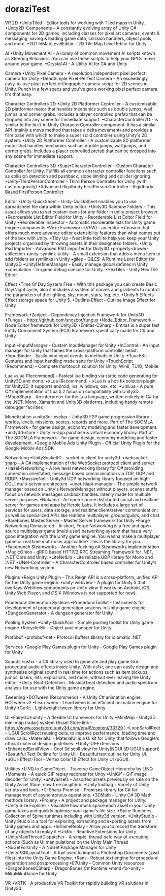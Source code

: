 # doraziTest
VR
2D
•UnityTiled - Editor tools for working with Tiled maps in Unity.
•Unity2D-Components - A constantly evolving array of Unity C# components for 2D games, including classes for pixel art cameras, events & messaging, saving & loading game data, collision handlers, object pools, and more.
•2DTileMapLevelEditor - 2D Tile Map Level Editor for Unity

AI
•Unity Movement AI - A library of common movement AI scripts known as Steering Behaviors. You can use these scripts to help your NPCs move around your game.
•Crystal AI - A Utility AI for C# and Unity

Camera
•Unity Pixel Camera - A resolution independent pixel perfect camera for Unity
•DeadSimple Pixel-Perfect Camera - An exceedingly easy-to-use pixel perfect orthographic camera script for 2D scenes in Unity. Punch in a few specs and you've got a working pixel perfect camera. It's that easy.

Character Controllers 2D
•Unity 2D Platformer Controller - A customizable 2D platformer motor that handles mechanics such as double jumps, wall jumps, and corner grabs. Includes a player controlled prefab that can be dropped into any scene for immediate support.
•CharacterController2D - is similar to the built-in Unity CharacterController component. It has a similar API (mainly a move method that takes a delta movement) and provides a firm base with which to make a super solid controller using Unity's 2D system.
•Unity 2D Platformer Controller - A customizable 2D platformer motor that handles mechanics such as double jumps, wall jumps, and corner grabs. Includes a player controlled prefab that can be dropped into any scene for immediate support.

Character Controllers 3D
•SuperCharacterController - Custom Character Controller for Unity. Fulfills all common character controller functions such as collision detection and pushback, slope limiting and collider ignoring.
•Unity-ThirdPersonController - Third Person Controller for Unity (with custom gravity)
•Advanced Rigidbody FirstPerson Controller - Rigidbody Based FirstPerson Controller

Editor
•Unity-QuickSheet - Unity-QuickSheet enables you to use spreadsheet file data within Unity editor.
•Unity3D Rainbow Folders - This asset allows you to set custom icons for any folder in unity project browser.
•Reorderable List Editor Field for Unity - Reorderable List Editor Field for Unity
•Reorderable Inspector - Automatic reorderable lists for Unity game engine components
•Vexe Framework (VFW) - an editor extension that offers much more advance editor extensibility features than what comes out of the box with Unity.
•Tidy Up - Neat little tool! to help you keep your Unity projects organised by throwing assets in their designated folders.
•Unity Psd Importer - Advanced PSD importer for Unity3D
•property-drawer-collection
•unity-symlink-utility - A small extension that adds a menu item to add folders as symlinks in Unity
•giles - GILES: A Runtime Level Editor for Unity3D
•UnityDefineManager - Easily manage global defines in Unity
•consolation - In-game debug console for Unity.
•HexTiles - Unity Hex Tile Editor

Effect
•Time Of Day System Free - With this package you can create Basic Day/Night cycle, also it includes a system of curves and gradients to control the parameters of the lighting, sky, moon, stars, fog, etc.
•Unity 5 Effects - Effect storage space for Unity 5.
•Outline-Effect - Outline Image Effect for Unity

Framework
•Zenject - Dependency Injection Framework for Unity3D
•Fungus - https://github.com/snozbot/fungus
•Node_Editor_Framework - Node Editor framework for Unity3D
•Entitas-CSharp - Entitas is a super fast Entity Component System (ECS) Framework specifically made for C# and Unity

Input
•InputManager - Custom InputManager for Unity
•InControl - An input manager for Unity that tames the cross-platform controller beast.
•InputBinder - Easily bind input events to methods in Unity.
•TouchKit - Gestures and input handling made sane for Unity
•TouchScript (Recommend) - Complete multitouch solution for Unity: Win8, TUIO, Mobile.

Lua
•slua (Recommend) - Fastest lua binding via static code generating for Unity3D and mono.
•xLua (Recommend) - xLua is a hot-fix solution plugin for Unity3D, it supports android, ios, windows, osx, etc.
•UniLua - A pure C# implementation of Lua 5.2 focus on compatibility with Unity3D.
•MoonSharp - An interpreter for the Lua language, written entirely in C# for the .NET, Mono, Xamarin and Unity3D platforms, including handy remote debugger facilities

Monetization
•unity3d-levelup - Unity3D F2P game progression library - worlds, levels, missions, scores, records and more. Part of The SOOMLA Framework - for game design, economy modeling and faster development.
•unity3d-store - Unity in-app purchase & virtual economy library. Part of The SOOMLA Framework - for game design, economy modeling and faster development.
•Google Mobile Ads Unity Plugin - Official Unity Plugin for the Google Mobile Ads SDK

Networking
•UnitySocketIO - socket.io client for unity3d.
•websocket-sharp - A C# implementation of the WebSocket protocol client and server
•Hazel-Networking - A low level networking library for C# providing connection orientated, message based communication via TCP, UDP and RUDP.
•MassiveNet - Unity3d UDP networking library focused on high-CCU, multi-server architecture.
•unet-hlapi-manager - The simple network manager based on Unity's NetworkManager without players, scenes stuffs focus on network messages callback handles. Intenly made for multiple server purposes
•Nakama - An open-source distributed social and realtime server for games and apps by Heroic Labs. It includes a large set of services for users, data storage, and realtime client/server communication; as well as specialized APIs like realtime multiplayer, groups/guilds, and chat.
•Barebones Master Server - Master Server framework for Unity
•Forge Networking Remastered - In short, Forge Networking is a free and open source multiplayer game (multi-user) networking system that has a very good integration with the Unity game engine. You wanna make a multiplayer game or real time multi-user application? This is the library for you.
•Facepunch.Steamworks - Another fucking c# Steamworks implementation
•MagicOnion - gRPC based HTTP/2 RPC Streaming Framework for .NET, .NET Core and Unity.
•LiteNetLib - Lite reliable UDP library for Mono and .NET
•UNet-Controller - A CharacterController based controller for Unity's new Networking system

Plugins
•Reign Unity Plugin - This Reign API is a cross-platform, unified API for the Unity game engine.
•unity-webview - A plugin for Unity 5 that overlays WebView components on Unity view. It works on Android, iOS, Unity Web Player, and OS X (Windows is not supported for now).

Procedural Generation Systems
•ProceduralToolkit - Instruments for development of procedural generation systems in Unity game engine
•DungeonGenerator - A dungeon generator for Unity

Pooling System
•Unity-QuickPool - Simple pooling toolkit for Unity game engine
•RecyclerKit - Object pool manager for Unity

Profobuf
•protobuf-net - Protocol Buffers library for idiomatic .NET

Services
•Google Play Games plugin for Unity - Google Play Games plugin for Unity

Sounds
•usfxr - a C# library used to generate and play game-like procedural audio effects inside Unity. With usfxr, one can easily design and synthesize original sound in real time for actions such as item pickups, jumps, lasers, hits, explosions, and more, without ever leaving the Unity editor.
•Unity-Beat-Detection - Musical beat detection and audio spectrum analysis for use with the Unity game engine.

Tweening
•DOTween (Recommend) - A Unity C# animation engine. HOTween v2
•LeanTween - LeanTween is an efficient animation engine for Unity
•GoKit - Lightweight tween library for Unity

UI
•FairyGUI-unity - A flexible UI framework for Unity
•MiniMap - Unity3D mini map (radar) system (Asset Store link - https://www.assetstore.unity3d.com/en/#!/content/33729 )
•LoopScrollRect - UGUI ScrollRect reusing cells, to improve performance, loading time and draw calls.
•MaterialUI - MaterialUI is a UI kit for Unity that follows Google's official material design guidelines.
•Unity-UI-Extensions
•EnhancedScrollView - Cool 3d scoll view for Unity(NGUI 3D UGUI support)
•Beautiful Text Outline for Unity UI - Beautiful text outline for Unity UI.
•uGUI-Effect-Tool - Vertex color UI Effect for Unity UI (uGUI).

Utilities
•LINQ to GameObject - Traverse GameObject Hierarchy by LINQ
•Moments - A quick GIF replay recorder for Unity
•UniGif - GIF image decoder for Unity.
•unityassets - Assorted assets previously on sale on the Unity Asset Store, now free on github.
•UnityToolbag - Variety of Unity scripts and tools.
•C-Sharp-Promise - Promises library for C# for management of asynchronous operations.
•3DMath - Unity C# 3D Math methods library.
•Projeny - A project and package manager for Unity.
•Unity Size Explorer - Visualize how much space each asset in your Unity game takes and quickly optimize your game's file size.
•Spine Runtimes - Collection of Spine runtimes including with Unity3d version.
•UnityStudio - Unity Studio is a tool for exploring, extracting and exporting assets from Unity games and apps.
•InGameReplay - Allow you to record the transform of any objects to replay it
•UniRx - Reactive Extensions for Unity
•UnityMainThreadDispatcher - A simple, thread-safe way of executing actions (Such as UI manipulations) on the Unity Main Thread
•NuGetForUnity - A NuGet Package Manager for Unity
•UnityPSDLayoutTool - A tool used to import a Photoshop Documents (.psd files) into the Unity Game Engine.
•Rant - Robust text engine for procedural generation and postprocessing
•E7Unity - Common Unity resources
•DragonBonesCSharp - DragonBones C# Runtime
•mmd-for-unity - MikuMikuDance for Unity

VR
•VRTK - A productive VR Toolkit for rapidly building VR solutions in Unity3d.
